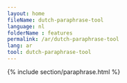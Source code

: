 ```yaml
---
layout: home
fileName: dutch-paraphrase-tool
language: nl
folderName : features
permalink: /ar/dutch-paraphrase-tool
lang: ar
tool: dutch-paraphrase-tool
---
```

{% include section/paraphrase.html %}